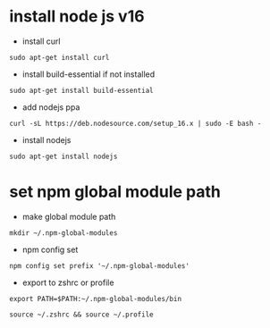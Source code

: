 # install node js v16 
- install curl
```
sudo apt-get install curl
```
- install build-essential if not installed
```
sudo apt-get install build-essential
```
- add nodejs ppa
```
curl -sL https://deb.nodesource.com/setup_16.x | sudo -E bash -
```
- install nodejs
```
sudo apt-get install nodejs
```

# set npm global module path
- make global module path
```
mkdir ~/.npm-global-modules
```
- npm config set
```
npm config set prefix '~/.npm-global-modules'
```
- export to zshrc or profile
```
export PATH=$PATH:~/.npm-global-modules/bin

source ~/.zshrc && source ~/.profile
```

